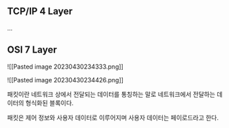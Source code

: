 
## TCP/IP 4 Layer
...



## OSI 7 Layer
![[Pasted image 20230430234333.png]]

![[Pasted image 20230430234426.png]]

패킷이란 네트워크 상에서 전달되는 데이터를 통칭하는 말로 네트워크에서 전달하는 데이터의 형식화된 블록이다.

패킷은 제어 정보와 사용자 데이터로 이루어지며 사용자 데이터는 페이로드라고 한다.